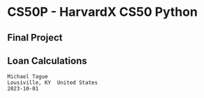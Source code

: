 # CS50P - HarvardX CS50 Python

## Final Project

## Loan Calculations

    Michael Tague
    Lousiville, KY  United States
    2023-10-01